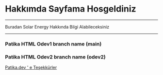 # Hakkımda Sayfama Hosgeldiniz
***
Buradan Solar Energy Hakkında Bilgi Alabileceksiniz

***
### Patika HTML Odev1 branch name (main)
### Patika HTML Odev2 branch name (odev2)

[Patika.dev ' e Teşekkürler](https://www.patika.dev/tr)